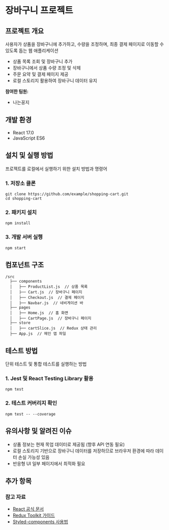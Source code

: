 # 장바구니 프로젝트

## 프로젝트 개요
사용자가 상품을 장바구니에 추가하고, 수량을 조정하며, 최종 결제 페이지로 이동할 수 있도록 돕는 웹 애플리케이션

- 상품 목록 조회 및 장바구니 추가
- 장바구니에서 상품 수량 조정 및 삭제
- 주문 요약 및 결제 페이지 제공
- 로컬 스토리지 활용하여 장바구니 데이터 유지

**참여한 팀원:**
- 나는꽁지


## 개발 환경
- React 17.0
- JavaScript ES6

## 설치 및 실행 방법
프로젝트를 로컬에서 실행하기 위한 설치 방법과 명령어

### 1. 저장소 클론
```
git clone https://github.com/example/shopping-cart.git
cd shopping-cart
```

### 2. 패키지 설치
```
npm install
```

### 3. 개발 서버 실행
```
npm start
```

## 컴포넌트 구조

```
/src
  ├── components
  │   ├── ProductList.js  // 상품 목록
  │   ├── Cart.js  // 장바구니 페이지
  │   ├── Checkout.js  // 결제 페이지
  │   ├── Navbar.js  // 네비게이션 바
  ├── pages
  │   ├── Home.js  // 홈 화면
  │   ├── CartPage.js  // 장바구니 페이지
  ├── store
  │   ├── cartSlice.js  // Redux 상태 관리
  ├── App.js  // 메인 앱 파일
```

## 테스트 방법

단위 테스트 및 통합 테스트를 실행하는 방법

### 1. Jest 및 React Testing Library 활용
```
npm test
```

### 2. 테스트 커버리지 확인
```
npm test -- --coverage
```

## 유의사항 및 알려진 이슈
- 상품 정보는 현재 목업 데이터로 제공됨 (향후 API 연동 필요)
- 로컬 스토리지 기반으로 장바구니 데이터를 저장하므로 브라우저 환경에 따라 데이터 손실 가능성 있음
- 반응형 UI 일부 페이지에서 최적화 필요

## 추가 항목

### 참고 자료
- [React 공식 문서](https://react.dev/)
- [Redux Toolkit 가이드](https://redux-toolkit.js.org/)
- [Styled-components 사용법](https://styled-components.com/)
